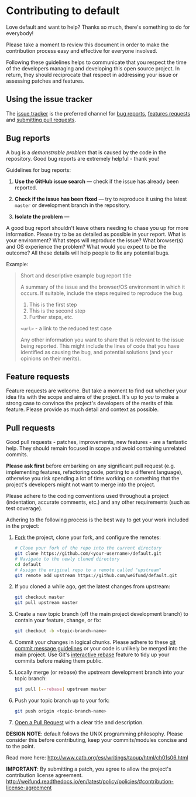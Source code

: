# Contributing to default

Love default and want to help? Thanks so much, there's something to do for everybody!

Please take a moment to review this document in order to make the contribution process easy and effective for everyone involved.

Following these guidelines helps to communicate that you respect the time of the developers managing and developing this open source project. In return, they should reciprocate that respect in addressing your issue or assessing patches and features.

## Using the issue tracker

The [issue tracker](https://github.com/weifund/default/issues) is
the preferred channel for [bug reports](#bugs), [features requests](#features)
and [submitting pull requests](#pull-requests).

<a name="bugs"></a>
## Bug reports

A bug is a _demonstrable problem_ that is caused by the code in the repository.
Good bug reports are extremely helpful - thank you!

Guidelines for bug reports:

1. **Use the GitHub issue search** &mdash; check if the issue has already been reported.

2. **Check if the issue has been fixed** &mdash; try to reproduce it using the latest `master` or development branch in the repository.

3. **Isolate the problem** &mdash;

A good bug report shouldn't leave others needing to chase you up for more information. Please try to be as detailed as possible in your report. What is your environment? What steps will reproduce the issue? What browser(s) and OS
experience the problem? What would you expect to be the outcome? All these details will help people to fix any potential bugs.

Example:

> Short and descriptive example bug report title
>
> A summary of the issue and the browser/OS environment in which it occurs. If
> suitable, include the steps required to reproduce the bug.
>
> 1. This is the first step
> 2. This is the second step
> 3. Further steps, etc.
>
> `<url>` - a link to the reduced test case
>
> Any other information you want to share that is relevant to the issue being
> reported. This might include the lines of code that you have identified as
> causing the bug, and potential solutions (and your opinions on their
> merits).


<a name="features"></a>
## Feature requests

Feature requests are welcome. But take a moment to find out whether your idea fits with the scope and aims of the project. It's up to *you* to make a strong case to convince the project's developers of the merits of this feature. Please provide as much detail and context as possible.


<a name="pull-requests"></a>
## Pull requests

Good pull requests - patches, improvements, new features - are a fantastic
help. They should remain focused in scope and avoid containing unrelated
commits.

**Please ask first** before embarking on any significant pull request (e.g.
implementing features, refactoring code, porting to a different language),
otherwise you risk spending a lot of time working on something that the
project's developers might not want to merge into the project.

Please adhere to the coding conventions used throughout a project (indentation,
accurate comments, etc.) and any other requirements (such as test coverage).

Adhering to the following process is the best way to get your work
included in the project:

1. [Fork](https://help.github.com/articles/fork-a-repo/) the project, clone your fork, and configure the remotes:

   ```bash
   # Clone your fork of the repo into the current directory
   git clone https://github.com/<your-username>/default.git
   # Navigate to the newly cloned directory
   cd default
   # Assign the original repo to a remote called "upstream"
   git remote add upstream https://github.com/weifund/default.git
   ```

2. If you cloned a while ago, get the latest changes from upstream:

   ```bash
   git checkout master
   git pull upstream master
   ```

3. Create a new topic branch (off the main project development branch) to contain your feature, change, or fix:

   ```bash
   git checkout -b <topic-branch-name>
   ```

4. Commit your changes in logical chunks. Please adhere to these [git commit message guidelines](http://tbaggery.com/2008/04/19/a-note-about-git-commit-messages.html) or your code is unlikely be merged into the main project. Use Git's [interactive rebase](https://help.github.com/articles/about-git-rebase/) feature to tidy up your commits before making them public.

5. Locally merge (or rebase) the upstream development branch into your topic branch:

   ```bash
   git pull [--rebase] upstream master
   ```

6. Push your topic branch up to your fork:

   ```bash
   git push origin <topic-branch-name>
   ```

7. [Open a Pull Request](https://help.github.com/articles/using-pull-requests/)
    with a clear title and description.

**DESIGN NOTE**: default follows the UNIX programming philosophy. Please consider this before contributing, keep your commits/modules concise and to the point.

Read more here:
http://www.catb.org/esr/writings/taoup/html/ch01s06.html

**IMPORTANT**: By submitting a patch, you agree to allow the project's contribution
license agreement. http://weifund.readthedocs.io/en/latest/policy/policies/#contribution-license-agreement
